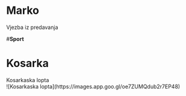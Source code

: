# Marko
Vjezba iz predavanja


#**Sport**
<h1>Kosarka</h1>
  <div>Kosarkaska lopta
  </div>
![Kosarkaska lopta](https://images.app.goo.gl/oe7ZUMQdub2r7EP48)

